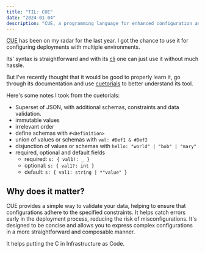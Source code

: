 ```yaml
---
title: "TIL: CUE"
date: "2024-01-04"
description: "CUE, a programming language for enhanced configuration and data validation"
---
```


[CUE](https://cuelang.org/) has been on my radar for the last year. I got the chance to use it for configuring
deployments with multiple environments.

Its' syntax is straightforward and with its [cli](https://pkg.go.dev/cuelang.org/go/cmd) one can just use it without
much hassle.

But I've recently thought that it would be good to properly learn it, go through its documentation and use
[cuetorials](https://cuetorials.com/) to better understand its tool.

Here's some notes I took from the cuetorials:

- Superset of JSON, with additional schemas, constraints and data validation.
- immutable values
- irrelevant order
- define schemas with `#<Definition>`
- union of values or schemas with `val: #Def1 & #Def2`
- disjunction of values or schemas with `hello: "world" | "bob" | "mary"`
- required, optional and default fields
  - required: `s: { val1!: _ }`
  - optional: `s: { val1?: int }`
  - default: `s: { val1: string | *"value" }`

## Why does it matter?

CUE provides a simple way to validate your data, helping to ensure that configurations adhere to the specified
constraints. It helps catch errors early in the deployment process, reducing the risk of misconfigurations. It's
designed to be concise and allows you to express complex configurations in a more straightforward and composable manner.

It helps putting the C in Infrastructure as Code.
